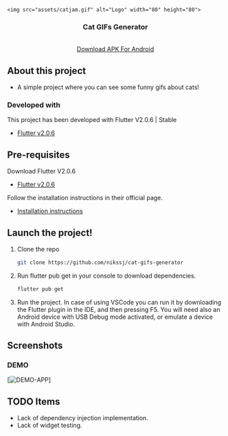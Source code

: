 
<!-- PROJECT LOGO -->
<br />
<p align="center">
  
    <img src="assets/catjam.gif" alt="Logo" width="80" height="80">
  

  <h3 align="center">Cat GIFs Generator</h3>
  <p align="center">
 <br /> 
    <a href="https://drive.google.com/file/d/1CLJGZWWncEbqneFVZy0plYqOIRQLoTf1/view?usp=sharing">Download APK For Android</a>
    <br />
   
  </p>
</p>



<!-- ABOUT THE PROJECT -->
## About this project


* A simple project where you can see some funny gifs about cats!



### Developed with

This project has been developed with Flutter V2.0.6 | Stable

* [Flutter v2.0.6](https://storage.googleapis.com/flutter_infra_release/releases/stable/windows/flutter_windows_2.0.6-stable.zip)



<!-- GETTING STARTED -->

## Pre-requisites

Download Flutter V2.0.6

* [Flutter v2.0.6](https://storage.googleapis.com/flutter_infra_release/releases/stable/windows/flutter_windows_2.0.6-stable.zip)

Follow the installation instructions in their official page.

* [Installation instructions](https://flutter.dev/docs/get-started/install)


## Launch the project!


1. Clone the repo
   ```sh
   git clone https://github.com/nikssj/cat-gifs-generator
   ```
2. Run flutter pub get in your console to download dependencies. 
   ```sh
   flutter pub get
   ```
3. Run the project. In case of using VSCode you can run it by downloading the Flutter plugin in the IDE, and then pressing F5. You will need also an Android device with USB Debug mode activated, or emulate a device with Android Studio.



<!-- Screenshots -->
## Screenshots


### DEMO
[![DEMO-APP][demo]]

<!-- Remaining things -->
## TODO Items
* Lack of dependency injection implementation.
* Lack of widget testing.

[demo]: assets/demo.gif
